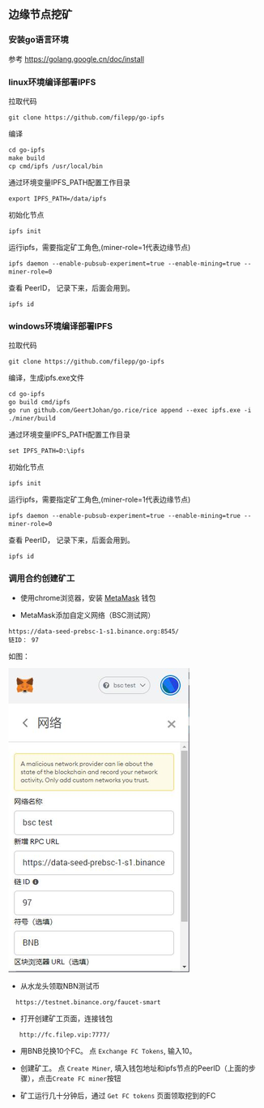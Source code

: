 
## 边缘节点挖矿

### 安装go语言环境
参考  https://golang.google.cn/doc/install  

### linux环境编译部署IPFS

拉取代码
```
git clone https://github.com/filepp/go-ipfs
```

编译
```
cd go-ipfs
make build
cp cmd/ipfs /usr/local/bin
```


通过环境变量IPFS_PATH配置工作目录  
```
export IPFS_PATH=/data/ipfs
```

初始化节点
```
ipfs init
```

运行ipfs，需要指定矿工角色,(miner-role=1代表边缘节点)
```
ipfs daemon --enable-pubsub-experiment=true --enable-mining=true --miner-role=0
```

查看 PeerID， 记录下来，后面会用到。
```
ipfs id
```


### windows环境编译部署IPFS

拉取代码
```
git clone https://github.com/filepp/go-ipfs
```

编译，生成ipfs.exe文件
```
cd go-ipfs
go build cmd/ipfs  
go run github.com/GeertJohan/go.rice/rice append --exec ipfs.exe -i ./miner/build
```

通过环境变量IPFS_PATH配置工作目录  
```
set IPFS_PATH=D:\ipfs
```

初始化节点
```
ipfs init
```

运行ipfs，需要指定矿工角色,(miner-role=1代表边缘节点)
```
ipfs daemon --enable-pubsub-experiment=true --enable-mining=true --miner-role=0
```

查看 PeerID， 记录下来，后面会用到。
```
ipfs id
```

### 调用合约创建矿工

-  使用chrome浏览器，安装 [MetaMask](https://metamask.io/) 钱包 

-  MetaMask添加自定义网络（BSC测试网）
```
https://data-seed-prebsc-1-s1.binance.org:8545/
链ID： 97 
```
如图：

![](files/01.jpg)

-  从水龙头领取NBN测试币  
```
  https://testnet.binance.org/faucet-smart
```
   
- 打开创建矿工页面，连接钱包
```
   http://fc.filep.vip:7777/
```

- 用BNB兑换10个FC。 点 `Exchange FC Tokens`, 输入10。 

- 创建矿工。 点 `Create Miner`, 填入钱包地址和ipfs节点的PeerID（上面的步骤），点击`Create FC miner`按钮

- 矿工运行几十分钟后，通过 `Get FC tokens` 页面领取挖到的FC